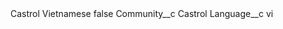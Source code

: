 <?xml version="1.0" encoding="UTF-8"?>
<CustomMetadata xmlns="http://soap.sforce.com/2006/04/metadata" xmlns:xsi="http://www.w3.org/2001/XMLSchema-instance" xmlns:xsd="http://www.w3.org/2001/XMLSchema">
    <label>Castrol Vietnamese</label>
    <protected>false</protected>
    <values>
        <field>Community__c</field>
        <value xsi:type="xsd:string">Castrol</value>
    </values>
    <values>
        <field>Language__c</field>
        <value xsi:type="xsd:string">vi</value>
    </values>
</CustomMetadata>
